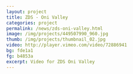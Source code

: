 ```yaml
---
layout: project
title: ZDS - Oni Valley
categories: project
permalink: /news/zds-oni-valley.html
image: /img/projects/449507990_960.jpg
thumb: /img/projects/thumbnail_02.jpg
video: http://player.vimeo.com/video/72886941
bg: fde1a1
fg: b4853a
excerpt: Video for ZDS Oni Valley
---
```


